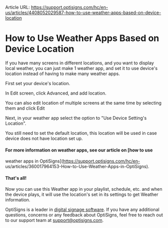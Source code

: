 Article URL: https://support.optisigns.com/hc/en-us/articles/4408052029587-how-to-use-weather-apps-based-on-device-location

# How to Use Weather Apps Based on Device Location

If you have many screens in different locations, and you want to display local
weather, you can just make 1 weather app, and set it to use device's location
instead of having to make many weather apps.

First set your device's location.

In Edit screen, click Advanced, and add location.

You can also edit location of multiple screens at the same time by selecting
them and click Edit

Next, in your weather app select the option to "Use Device Setting's
Location".

You still need to set the default location, this location will be used in case
device does not have location set up.

#### For more information on weather apps, see our article on [how to use
weather apps in OptiSigns](https://support.optisigns.com/hc/en-
us/articles/360017964153-How-to-Use-Weather-Apps-in-OptiSigns).

#### **That's all!**

Now you can use this Weather app in your playlist, schedule, etc. and when the
device plays, it will use the location's set in its settings to get Weather
information.

OptiSigns is a leader in [digital signage
software](https://www.optisigns.com/). If you have any additional questions,
concerns or any feedback about OptiSigns, feel free to reach out to our
support team at [support@optisigns.com](mailto:support@optisigns.com).

